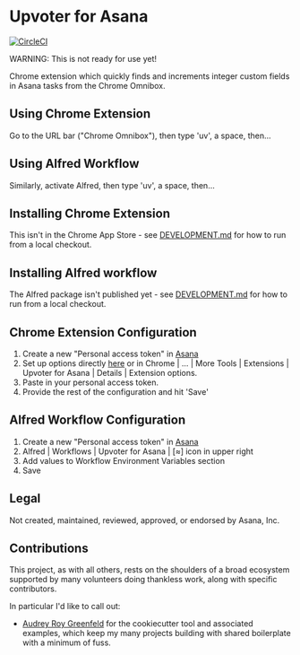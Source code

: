 # Upvoter for Asana

[![CircleCI](https://circleci.com/gh/apiology/upvoter-for-asana.svg?style=svg)](https://circleci.com/gh/apiology/upvoter-for-asana)

WARNING: This is not ready for use yet!

Chrome extension which quickly finds and increments integer custom fields in Asana tasks from the Chrome Omnibox.

## Using Chrome Extension

Go to the URL bar ("Chrome Omnibox"), then type 'uv', a space, then...

## Using Alfred Workflow

Similarly, activate Alfred, then type 'uv', a space, then...

## Installing Chrome Extension

This isn't in the Chrome App Store - see [DEVELOPMENT.md](./DEVELOPMENT.md) for how to run from a local checkout.

## Installing Alfred workflow

The Alfred package isn't published yet - see [DEVELOPMENT.md](./DEVELOPMENT.md) for how to run from a local checkout.

## Chrome Extension Configuration

1. Create a new "Personal access token" in
   [Asana](https://app.asana.com/0/my-apps)
1. Set up options directly
   [here](chrome-extension://TBD/options.html)
   or in Chrome | … | More Tools | Extensions | Upvoter for Asana |
   Details | Extension options.
1. Paste in your personal access token.
1. Provide the rest of the configuration and hit 'Save'

## Alfred Workflow Configuration

1. Create a new "Personal access token" in
   [Asana](https://app.asana.com/0/my-apps)
1. Alfred | Workflows | Upvoter for Asana | [≈] icon in upper right
1. Add values to Workflow Environment Variables section
1. Save

## Legal

Not created, maintained, reviewed, approved, or endorsed by Asana, Inc.

## Contributions

This project, as with all others, rests on the shoulders of a broad
ecosystem supported by many volunteers doing thankless work, along
with specific contributors.

In particular I'd like to call out:

* [Audrey Roy Greenfeld](https://github.com/audreyfeldroy) for the
  cookiecutter tool and associated examples, which keep my many
  projects building with shared boilerplate with a minimum of fuss.
